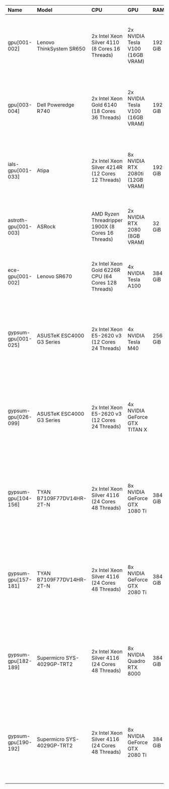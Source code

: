 | Name                 | Model                      | CPU                                                 | GPU                              | RAM     | Partitions                                                                                                       | Constraints                                                                                                                                     |
|:---------------------|:---------------------------|:----------------------------------------------------|:---------------------------------|:--------|:-----------------------------------------------------------------------------------------------------------------|:------------------------------------------------------------------------------------------------------------------------------------------------|
| gpu[001-002]         | Lenovo ThinkSystem SR650   | 2x Intel Xeon Silver 4110 (8 Cores 16 Threads)      | 2x NVIDIA Tesla V100 (16GB VRAM) | 192 GiB | <ul><li>gpu</li><li>gpu-long</li></ul>                                                                           | <ul><li>len-sr650_2018</li><li>avx</li><li>avx2</li><li>avx512</li><li>v100</li><li>intel</li><li>linux-ubuntu20.04-skylake_avx512</li></ul>    |
| gpu[003-004]         | Dell Poweredge R740        | 2x Intel Xeon Gold 6140 (18 Cores 36 Threads)       | 2x NVIDIA Tesla V100 (16GB VRAM) | 192 GiB | <ul><li>gpu</li><li>gpu-long</li></ul>                                                                           | <ul><li>len-sr650_2018</li><li>avx</li><li>avx2</li><li>avx512</li><li>v100</li><li>intel</li><li>linux-ubuntu20.04-skylake_avx512</li></ul>    |
| ials-gpu[001-033]    | Atipa                      | 2x Intel Xeon Silver 4214R (12 Cores 12 Threads)    | 8x NVIDIA RTX 2080ti (12GB VRAM) | 192 GiB | <ul><li>ials-gpu</li><li>gpu</li><li>gpu-long</li></ul>                                                          | <ul><li>ials_gigabyte_2020</li><li>avx</li><li>avx2</li><li>avx512</li><li>2080ti</li><li>intel</li><li>linux-ubuntu20.04-cascadelake</li></ul> |
| astroth-gpu[001-003] | ASRock                     | AMD Ryzen Threadripper 1900X (8 Cores 16 Threads)   | 2x NVIDIA RTX 2080 (8GB VRAM)    | 32 GiB  | <ul><li>astroth-gpu</li></ul>                                                                                    | <ul><li>astro_asrock_x399_2020</li><li>avx</li><li>avx2</li><li>2080</li><li>amd</li><li>linux-ubuntu20.04-zen</li></ul>                        |
| ece-gpu[001-002]     | Lenovo SR670               | 2x Intel Xeon Gold 6226R CPU (64 Cores 128 Threads) | 4x NVIDIA Tesla A100             | 384 GiB | <ul><li>ece-gpu</li></ul>                                                                                        | <ul><li>ece_len-sr670_2021</li><li>avx</li><li>avx2</li><li>avx512</li><li>a100</li><li>intel</li></ul>                                         |
| gypsum-gpu[001-025]  | ASUSTeK ESC4000 G3 Series  | 2x Intel Xeon E5-2620 v3 (12 Cores 24 Threads)      | 4x NVIDIA Tesla M40              | 256 GiB | <ul><li>gypsum-m40-phd</li><li>gypsum-m40-ms</li><li>gypsum-m40-course</li><li>gpu-preempt</li></ul>             | <ul><li>linux-ubuntu20.04-haswell</li></ul>                                                                                                     |
| gypsum-gpu[026-099]  | ASUSTeK ESC4000 G3 Series  | 2x Intel Xeon E5-2620 v3 (12 Cores 24 Threads)      | 4x NVIDIA GeForce GTX TITAN X    |         | <ul><li>gypsum-titanx-phd</li><li>gypsum-titanx-ms</li><li>gypsum-titanx-course</li><li>gpu-preempt</li></ul>    | <ul><li>linux-ubuntu20.04-haswell</li></ul>                                                                                                     |
| gypsum-gpu[104-156]  | TYAN B7109F77DV14HR-2T-N   | 2x Intel Xeon Silver 4116 (24 Cores 48 Threads)     | 8x NVIDIA GeForce GTX 1080 Ti    | 384 GiB | <ul><li>gypsum-1080ti-phd</li><li>gypsum-1080ti-ms</li><li>gypsum-1080ti-course</li><li>gpu-preempt</li></ul>    | <ul><li>linux-ubuntu20.04-skylake_avx512</li></ul>                                                                                              |
| gypsum-gpu[157-181]  | TYAN B7109F77DV14HR-2T-N   | 2x Intel Xeon Silver 4116 (24 Cores 48 Threads)     | 8x NVIDIA GeForce GTX 2080 Ti    | 384 GiB | <ul><li>gypsum-2080ti-phd</li><li>gypsum-2080ti-ms</li><li>gypsum-2080ti-course</li><li>gpu-preempt</li></ul>    | <ul><li>linux-ubuntu20.04-skylake_avx512</li></ul>                                                                                              |
| gypsum-gpu[182-189]  | Supermicro SYS-4029GP-TRT2 | 2x Intel Xeon Silver 4116 (24 Cores 48 Threads)     | 8x NVIDIA Quadro RTX 8000        | 384 GiB | <ul><li>gypsum-rtx8000-phd</li><li>gypsum-rtx8000-ms</li><li>gypsum-rtx8000-course</li><li>gpu-preempt</li></ul> | <ul><li>linux-ubuntu20.04-skylake_avx512</li></ul>                                                                                              |
| gypsum-gpu[190-192]  | Supermicro SYS-4029GP-TRT2 | 2x Intel Xeon Silver 4116 (24 Cores 48 Threads)     | 8x NVIDIA GeForce GTX 2080 Ti    | 384 GiB | <ul><li>gypsum-2080ti-phd</li><li>gypsum-2080ti-ms</li><li>gypsum-2080ti-course</li><li>gpu-preempt</li></ul>    | <ul><li>linux-ubuntu20.04-skylake_avx512</li></ul>                                                                                              |